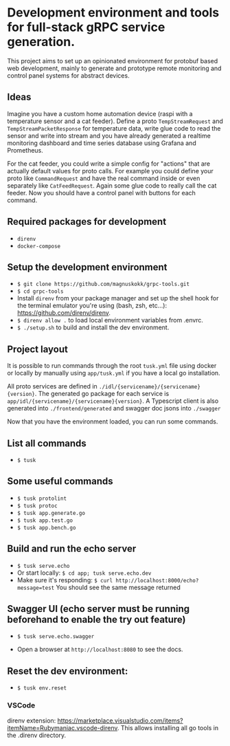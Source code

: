 # Development environment and tools for full-stack gRPC service generation.

This project aims to set up an opinionated environment for protobuf based web development, mainly to generate and prototype remote monitoring and control panel systems for abstract devices.

## Ideas

Imagine you have a custom home automation device (raspi with a temperature sensor and a cat feeder). Define a proto `TempStreamRequest` and `TempStreamPacketResponse` for temperature data, write glue code to read the sensor and write into stream and you have already generated a realtime monitoring dashboard and time series database using Grafana and Prometheus.

For the cat feeder, you could write a simple config for "actions" that are actually default values for proto calls. For example you could define your proto like `CommandRequest` and have the real command inside or even separately like `CatFeedRequest`. Again some glue code to really call the cat feeder. Now you should have a control panel with buttons for each command.

## Required packages for development
* `direnv`
* `docker-compose`

## Setup the development environment
* `$ git clone https://github.com/magnuskokk/grpc-tools.git`
* `$ cd grpc-tools`
* Install `direnv` from your package manager and set up the shell hook for the terminal emulator you're using (bash, zsh, etc...): https://github.com/direnv/direnv.
* `$ direnv allow .` to load local environment variables from .envrc.
* `$ ./setup.sh` to build and install the dev environment.

## Project layout
It is possible to run commands through the root `tusk.yml` file using docker or locally by manually using `app/tusk.yml` if you have a local go installation.

All proto services are defined in `./idl/{servicename}/{servicename}{version}`. The generated go package for each service is `app/idl/{servicename}/{servicename}{version}`. A Typescript client is also generated into `./frontend/generated` and swagger doc jsons into `./swagger`

Now that you have the environment loaded, you can run some commands.

## List all commands
* `$ tusk`

## Some useful commands
* `$ tusk protolint`
* `$ tusk protoc`
* `$ tusk app.generate.go`
* `$ tusk app.test.go`
* `$ tusk app.bench.go`

## Build and run the echo server
* `$ tusk serve.echo`
* Or start locally: `$ cd app; tusk serve.echo.dev`
* Make sure it's responding: `$ curl http://localhost:8000/echo?message=test` You should see the same message returned

## Swagger UI (echo server must be running beforehand to enable the try out feature)
* `$ tusk serve.echo.swagger`

* Open a browser at `http://localhost:8080` to see the docs.

## Reset the dev environment:
* `$ tusk env.reset`

### VSCode
direnv extension: https://marketplace.visualstudio.com/items?itemName=Rubymaniac.vscode-direnv. This allows installing all go tools in the .direnv directory.
